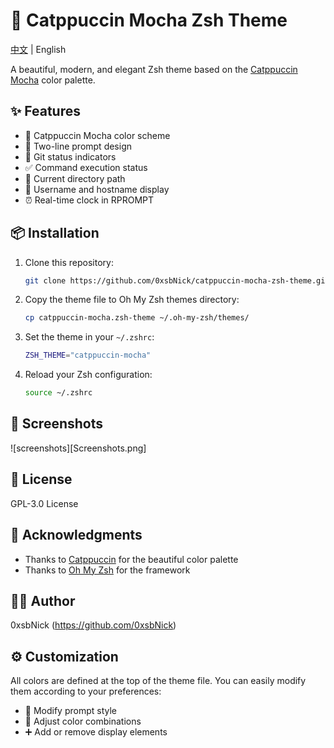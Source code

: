 # 🎨 Catppuccin Mocha Zsh Theme

[中文](README_ZH.md) | English

A beautiful, modern, and elegant Zsh theme based on the [Catppuccin Mocha](https://github.com/catppuccin/catppuccin) color palette.

## ✨ Features

- 🎯 Catppuccin Mocha color scheme
- 💫 Two-line prompt design
- 🔄 Git status indicators
- ✅ Command execution status
- 📂 Current directory path
- 👤 Username and hostname display
- ⏰ Real-time clock in RPROMPT

## 📦 Installation

1. Clone this repository:
   ```bash
   git clone https://github.com/0xsbNick/catppuccin-mocha-zsh-theme.git
   ```

2. Copy the theme file to Oh My Zsh themes directory:
   ```bash
   cp catppuccin-mocha.zsh-theme ~/.oh-my-zsh/themes/
   ```

3. Set the theme in your `~/.zshrc`:
   ```bash
   ZSH_THEME="catppuccin-mocha"
   ```

4. Reload your Zsh configuration:
   ```bash
   source ~/.zshrc
   ```

## 📸 Screenshots

![screenshots][Screenshots.png]




## 📄 License

GPL-3.0 License

## 🙏 Acknowledgments

- Thanks to [Catppuccin](https://github.com/catppuccin/catppuccin) for the beautiful color palette
- Thanks to [Oh My Zsh](https://ohmyz.sh/) for the framework

## 👨‍💻 Author

0xsbNick (https://github.com/0xsbNick)

## ⚙️ Customization

All colors are defined at the top of the theme file. You can easily modify them according to your preferences:

- 🎨 Modify prompt style
- 🌈 Adjust color combinations
- ➕ Add or remove display elements
